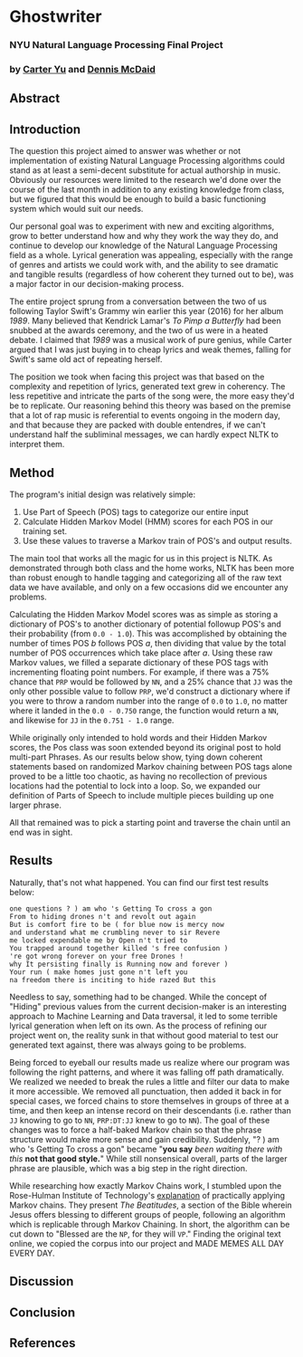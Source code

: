 # Ghostwriter

### NYU Natural Language Processing Final Project

### by [Carter Yu](https://github.com/carteryu) and [Dennis McDaid](https://github.com/RajahBimmy)

## Abstract

## Introduction

The question this project aimed to answer was whether or not implementation of existing Natural Language Processing algorithms could stand as at least a semi-decent substitute for actual authorship in music. Obviously our resources were limited to the research we'd done over the course of the last month in addition to any existing knowledge from class, but we figured that this would be enough to build a basic functioning system which would suit our needs.

Our personal goal was to experiment with new and exciting algorithms, grow to better understand how and why they work the way they do, and continue to develop our knowledge of the Natural Language Processing field as a whole. Lyrical generation was appealing, especially with the range of genres and artists we could work with, and the ability to see dramatic and tangible results (regardless of how coherent they turned out to be), was a major factor in our decision-making process.

The entire project sprung from a conversation between the two of us following Taylor Swift's Grammy win earlier this year (2016) for her album _1989_. Many believed that Kendrick Lamar's _To Pimp a Butterfly_ had been snubbed at the awards ceremony, and the two of us were in a heated debate. I claimed that _1989_ was a musical work of pure genius, while Carter argued that I was just buying in to cheap lyrics and weak themes, falling for Swift's same old act of repeating herself.

The position we took when facing this project was that based on the complexity and repetition of lyrics, generated text grew in coherency. The less repetitive and intricate the parts of the song were, the more easy they'd be to replicate. Our reasoning behind this theory was based on the premise that a lot of rap music is referential to events ongoing in the modern day, and that because they are packed with double entendres, if we can't understand half the subliminal messages, we can hardly expect NLTK to interpret them.

## Method

The program's initial design was relatively simple:
1. Use Part of Speech (POS) tags to categorize our entire input
2. Calculate Hidden Markov Model (HMM) scores for each POS in our training set.
3. Use these values to traverse a Markov train of POS's and output results.

The main tool that works all the magic for us in this project is NLTK. As demonstrated through both class and the home  works, NLTK has been more than robust enough to handle tagging and categorizing all of the raw text data we have available, and only on a few occasions did we encounter any problems.

Calculating the Hidden Markov Model scores was as simple as storing a dictionary of POS's to another dictionary of potential followup POS's and their probability (from `0.0 - 1.0`). This was accomplished by obtaining the number of times POS _b_ follows POS _a_, then dividing that value by the total number of POS occurrences which take place after _a_. Using these raw Markov values, we filled a separate dictionary of these POS tags with incrementing floating point numbers. For example, if there was a 75% chance that `PRP` would be followed by `NN`, and a 25% chance that `JJ` was the only other possible value to follow `PRP`, we'd construct a dictionary where if you were to throw a random number into the range of `0.0` to `1.0`, no matter where it landed in the `0.0 - 0.750` range, the function would return a `NN`, and likewise for `JJ` in the `0.751 - 1.0` range.

While originally only intended to hold words and their Hidden Markov scores, the Pos class was soon extended beyond its original post to hold multi-part Phrases. As our results below show, tying down coherent statements based on randomized Markov chaining between POS tags alone proved to be a little too chaotic, as having no recollection of previous locations had the potential to lock into a loop. So, we expanded our definition of Parts of Speech to include multiple pieces building up one larger phrase.

All that remained was to pick a starting point and traverse the chain until an end was in sight.

## Results

Naturally, that's not what happened. You can find our first test results below:

```
one questions ? ) am who 's Getting To cross a gon
From to hiding drones n't and revolt out again
But is comfort fire to be ( for blue now is mercy now
and understand what me crumbling never to sir Revere
me locked expendable me by Open n't tried to
You trapped around together killed 's free confusion )
're got wrong forever on your free Drones !
why It persisting finally is Running now and forever )
Your run ( make homes just gone n't left you
na freedom there is inciting to hide razed But this
```

Needless to say, something had to be changed. While the concept of "Hiding" previous values from the current decision-maker is an interesting approach to Machine Learning and Data traversal, it led to some terrible lyrical generation when left on its own. As the process of refining our project went on, the reality sunk in that without good material to test our generated text against, there was always going to be problems.

Being forced to eyeball our results made us realize where our program was following the right patterns, and where it was falling off path dramatically. We realized we needed to break the rules a little and filter our data to make it more accessible. We removed all punctuation, then added it back in for special cases, we forced chains to store themselves in groups of three at a time, and then keep an intense record on their descendants (i.e. rather than `JJ` knowing to go to `NN`, `PRP:DT:JJ` knew to go to `NN`). The goal of these changes was to force a half-baked Markov chain so that the phrase structure would make more sense and gain credibility. Suddenly, "? ) am who 's Getting To cross a gon" became "__you say__ _been waiting there with this_ __not that good style.__" While still nonsensical overall, parts of the larger phrase are plausible, which was a big step in the right direction.

While researching how exactly Markov Chains work, I stumbled upon the Rose-Hulman Institute of Technology's [explanation](http://www.rose-hulman.edu/Users/faculty/young/CS-Classes/csse221/200810/Projects/Markov/markov.html) of practically applying Markov chains. They present _The Beatitudes_, a section of the Bible wherein Jesus offers blessing to different groups of people, following an algorithm which is replicable through Markov Chaining. In short, the algorithm can be cut down to "Blessed are the `NP`, for they will `VP`." Finding the original text online, we copied the corpus into our project and MADE MEMES ALL DAY EVERY DAY.

## Discussion

## Conclusion

## References
